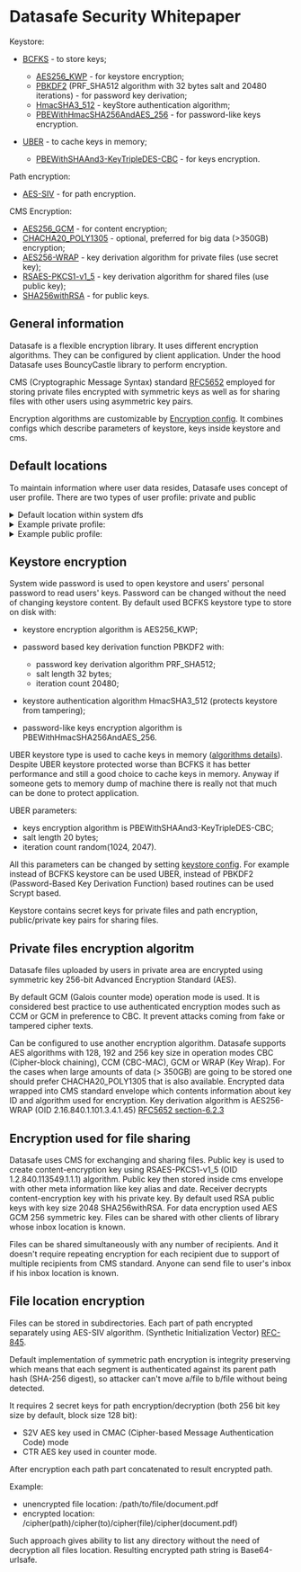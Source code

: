 # Datasafe Security Whitepaper

Keystore:
 
*   [BCFKS](#BCFKS) - to store keys;
    *   [AES256_KWP](#AES256_KWP) - for keystore encryption;
    *   [PBKDF2](#PBKDF2) (PRF_SHA512 algorithm with 32 bytes salt and 20480 iterations) - for password key derivation;
    *   [HmacSHA3_512](#HmacSHA3_512) - keyStore authentication algorithm;
    *   [PBEWithHmacSHA256AndAES_256](#PBEWithHmacSHA256AndAES_256) - for password-like keys encryption.

*   [UBER](#UBER) - to cache keys in memory;
    *   [PBEWithSHAAnd3-KeyTripleDES-CBC](#PBEWithSHAAnd3-KeyTripleDES-CBC) - for keys encryption.

Path encryption:

*   [AES-SIV](#AES-SIV) - for path encryption.

CMS Encryption:

*   [AES256_GCM](#AES256_GCM) - for content encryption;
*   [CHACHA20_POLY1305](#CHACHA20_POLY1305) - optional, preferred for big data (>350GB) encryption;
*   [AES256-WRAP](#AES256-WRAP) - key derivation algorithm for private files (use secret key);
*   [RSAES-PKCS1-v1_5](#RSAES-PKCS1-v1_5) - key derivation algorithm for shared files (use public key);
*   [SHA256withRSA](#SHA256withRSA) - for public keys.

## General information
Datasafe is a flexible encryption library. It uses different encryption algorithms. They can be 
configured by client application. Under the hood Datasafe uses BouncyCastle library to perform encryption.

CMS (Cryptographic Message Syntax) standard [RFC5652](https://tools.ietf.org/html/rfc5652.html) employed for storing private 
files encrypted with symmetric keys as well as for sharing files with other users using asymmetric key pairs.

Encryption algorithms are customizable by [Encryption config](datasafe-encryption/datasafe-encryption-api/src/main/java/de/adorsys/datasafe/encrypiton/api/types/encryption/EncryptionConfig.java).
It combines configs which describe parameters of keystore, keys inside keystore and cms.

## Default locations
To maintain information where user data resides, Datasafe uses concept of user profile. There are two types of user 
profile: private and public

<details>
  <summary>Default location within system dfs</summary>
  
        /profiles
            /private
                /username - user's private profile 
            /public
                /username - user's public profile   
        /users
            /public
                /pubkeys - keystore consists user's public key
                /inbox - location of shared with user files    
            /private
                /keystore - keystore consists user's private key
                /files/SIV - location of private files. SIV is 3 symbol path encryption algorithm identifier.
</details>
      
<details>             
  <summary>Example private profile:</summary>
  
    {
        "keystore": {
            "resource": "s3://bucketname/users/username/private/keystore"
        },
        "privateStorage": [
            [{"id": "DEFAULT"}, {"resource": "s3://bucketname/users/username/private/files/"}]
        ],
        "inboxWithFullAccess": {
            "resource": "s3://bucketname/users/username/public/inbox/"
        },
        "publishPublicKeysTo": {
            "resource": "s3://bucketname/users/username/public/pubkeys"
        },
        "associatedResources": [
            {"resource": "s3://bucketname/users/username/"}
        ],
        "documentVersionStorage": {
            "resource": "s3://bucketname/users/username/versions/"
        },
        "appVersion": "BASELINE"
    }
</details>
         
<details>   
  <summary>Example public profile:</summary>
  
    {
        "publicKeys": {
            "resource": "s3://bucketname/users/username/public/pubkeys"
        },
        "inbox": {
            "resource": "s3://bucketname/users/username/public/inbox/"
        },
        "appVersion": "BASELINE"
    }   
</details>

## Keystore encryption
System wide password is used to open keystore and users' personal password to read users' keys. Password can be changed 
without the need of changing keystore content.
By default used <a id="BCFKS"></a> BCFKS keystore type to store on disk with:
*   keystore encryption algorithm is <a id="AES256_KWP"></a> AES256_KWP;

*   password based key derivation function <a id="PBKDF2"></a> PBKDF2 with:
    *   password key derivation algorithm PRF_SHA512;
    *   salt length 32 bytes;
    *   iteration count 20480;

*   keystore authentication algorithm <a id="HmacSHA3_512"></a> HmacSHA3_512 (protects keystore from tampering);

*   password-like keys encryption algorithm is <a id="PBEWithHmacSHA256AndAES_256"></a> PBEWithHmacSHA256AndAES_256.

<a id="UBER"></a> UBER keystore type is used to cache keys in memory 
([algorithms details](https://cryptosense.com/blog/bouncycastle-keystore-security/)).
Despite UBER keystore protected worse than BCFKS it has better performance and still a good choice to cache keys in memory. 
Anyway if someone gets to memory dump of machine there is really not that much can be done to protect application.

UBER parameters:
*   keys encryption algorithm is <a id="PBEWithSHAAnd3-KeyTripleDES-CBC"></a> PBEWithSHAAnd3-KeyTripleDES-CBC;
*   salt length 20 bytes;
*   iteration count random(1024, 2047).

All this parameters can be changed by setting [keystore config](datasafe-encryption/datasafe-encryption-api/src/main/java/de/adorsys/datasafe/encrypiton/api/types/encryption/KeyStoreConfig.java). 
For example instead of BCFKS keystore can be used UBER, instead of PBKDF2 (Password-Based Key Derivation Function) 
based routines can be used Scrypt based.

Keystore contains secret keys for private files and path encryption, public/private key pairs for sharing files. 

## Private files encryption algoritm 
<a id="AES256_GCM"></a> Datasafe files uploaded by users in private area are encrypted using symmetric key 256-bit Advanced Encryption Standard (AES).

By default GCM (Galois counter mode) operation mode is used. It is considered best practice to use authenticated 
encryption modes such as CCM or GCM in preference to CBC. It prevent attacks coming from fake or tampered cipher texts.

Can be configured to use another encryption algorithm. Datasafe supports AES algorithms with 128, 192 and 256 key size 
in operation modes CBC (Cipher-block chaining), CCM (CBC-MAC), GCM or WRAP (Key Wrap). For the cases when 
large amounts of data (> 350GB) are going to be stored one should prefer <a id="CHACHA20_POLY1305"></a> CHACHA20_POLY1305 that is also available.
Encrypted data wrapped into CMS standard envelope which contents information about key ID and algorithm used for encryption. 
Key derivation algorithm is <a id="AES256-WRAP"></a> AES256-WRAP (OID 2.16.840.1.101.3.4.1.45)
[RFC5652 section-6.2.3](http://tools.ietf.org/html/rfc5652#section-6.2.3)

## Encryption used for file sharing
Datasafe uses CMS for exchanging and sharing files. Public key is used to create content-encryption key using 
<a id="RSAES-PKCS1-v1_5"></a> RSAES-PKCS1-v1_5 (OID 1.2.840.113549.1.1.1) algorithm. Public key then stored inside cms envelope with other meta 
information like key alias and date. Receiver decrypts content-encryption 
key with his private key. By default used RSA public keys with key size 2048 <a id="SHA256withRSA"></a> SHA256withRSA. For data encryption used 
AES GCM 256 symmetric key. Files can be shared with other clients of library whose inbox location is known.

Files can be shared simultaneously with any number of recipients. And it doesn't require repeating encryption for each recipient
due to support of multiple recipients from CMS standard. Anyone can send file to user's inbox if his inbox location is known.

## File location encryption
Files can be stored in subdirectories. Each part of path encrypted separately using <a id="AES-SIV"></a> AES-SIV algorithm. 
(Synthetic Initialization Vector) [RFC-845](https://tools.ietf.org/html/rfc845).

Default implementation of symmetric path encryption is integrity preserving which means that each segment is 
authenticated against its parent path hash (SHA-256 digest), so attacker can't move a/file to b/file without being detected. 

It requires 2 secret keys for path encryption/decryption (both 256 bit key size by default, block size 128 bit): 
*   S2V AES key used in CMAC (Cipher-based Message Authentication Code) mode
*   CTR AES key used in counter mode.

After encryption each path part concatenated to result encrypted path.

Example:
*   unencrypted file location: /path/to/file/document.pdf
*   encrypted location:        /cipher(path)/cipher(to)/cipher(file)/cipher(document.pdf)

Such approach gives ability to list any directory without the need of decryption all files location.
Resulting encrypted path string is Base64-urlsafe.
